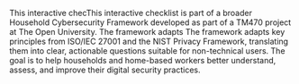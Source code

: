 This interactive checThis interactive checklist is part of a broader Household Cybersecurity Framework developed as part of a TM470 project at The Open University.
The framework adapts The framework adapts key principles from ISO/IEC 27001 and the NIST Privacy Framework, translating them into clear, actionable questions suitable for non-technical users. 
The goal is to help households and home-based workers better understand, assess, and improve their digital security practices.
